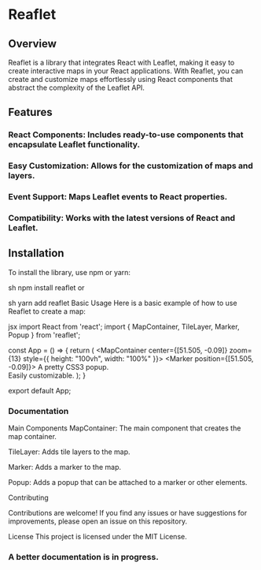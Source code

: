 # Reaflet

## Overview
Reaflet is a library that integrates React with Leaflet, making it easy to create interactive maps in your React applications. With Reaflet, you can create and customize maps effortlessly using React components that abstract the complexity of the Leaflet API.

## Features
### React Components: Includes ready-to-use components that encapsulate Leaflet functionality.
### Easy Customization: Allows for the customization of maps and layers.
### Event Support: Maps Leaflet events to React properties.
### Compatibility: Works with the latest versions of React and Leaflet.

## Installation
To install the library, use npm or yarn:

sh
npm install reaflet
or

sh
yarn add reaflet
Basic Usage
Here is a basic example of how to use Reaflet to create a map:

jsx
import React from 'react';
import { MapContainer, TileLayer, Marker, Popup } from 'reaflet';

const App = () => {
  return (
    <MapContainer center={[51.505, -0.09]} zoom={13} style={{ height: "100vh", width: "100%" }}>
      <TileLayer
        url="https://{s}.tile.openstreetmap.org/{z}/{x}/{y}.png"
        attribution='&copy; <a href="https://www.openstreetmap.org/copyright">OpenStreetMap</a> contributors'
      />
      <Marker position={[51.505, -0.09]}>
        <Popup>
          A pretty CSS3 popup. <br /> Easily customizable.
        </Popup>
      </Marker>
    </MapContainer>
  );
}

export default App;

### Documentation
Main Components
MapContainer: The main component that creates the map container.

TileLayer: Adds tile layers to the map.

Marker: Adds a marker to the map.

Popup: Adds a popup that can be attached to a marker or other elements.

Contributing

Contributions are welcome! If you find any issues or have suggestions for improvements, please open an issue on this repository.

License
This project is licensed under the MIT License.

### A better documentation is in progress.
